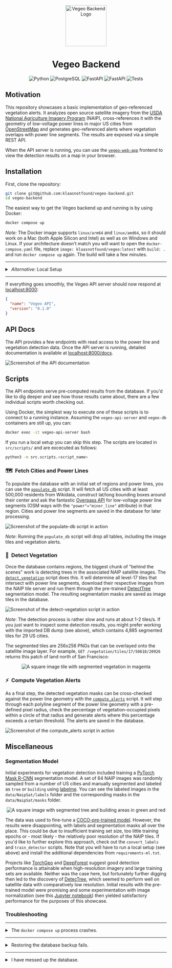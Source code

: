 <p align="center">
  <img width="128" align="center" src="data/assets/img-vegeo-backend.png" alt="Vegeo Backend Logo">
</p>

<h1 align="center">Vegeo Backend</h1>

<p align="center">
  <img src="https://img.shields.io/badge/%F0%9F%90%8D_python-gray" alt="Python">
  <img src="https://img.shields.io/badge/%F0%9F%90%98_PostgreSQL-gray" alt="PostgreSQL">
  <img src="https://img.shields.io/badge/%E2%9A%A1%EF%B8%8F_FastAPI-gray" alt="FastAPI">
  <img src="https://img.shields.io/badge/%F0%9F%A7%AA_SQLAlchemy-gray" alt="FastAPI">
  <img src="data/assets/tests.svg" alt="Tests" />
</p>

## Motivation

This repository showcases a basic implementation of geo-referenced vegetation alerts. It analyzes open source satellite imagery from the [USDA National Agriculture Imagery Program](https://www.arcgis.com/home/item.html?id=e74cf6b0790e424489bbe84cbc0dc7ad) (NAIP), cross-references it with the geometry of low-voltage power lines in major US cities from [OpenStreetMap](https://wiki.openstreetmap.org/wiki/Tag:power%3Dminor_line) and generates geo-referenced alerts where vegetation overlaps with power line segments. The results are exposed via a simple REST API.

When the API server is running, you can use the [`vegeo-web-app`](https://github.com/klaasnotfound/vegeo-web-app) frontend to view the detection results on a map in your browser.

## Installation

First, clone the repository:

```bash
git clone git@github.com:klaasnotfound/vegeo-backend.git
cd vegeo-backend
```

The easiest way to get the Vegeo backend up and running is by using Docker:

```bash
docker compose up
```

_Note:_ The Docker image supports `linux/arm64` and `linux/amd64`, so it should work on a Mac (both Apple Silicon and Intel) as well as on Windows and Linux. If your architecture doesn't match you will want to open the `docker-compose.yaml` file, replace `image: klaasnotfound/vegeo:latest` with `build: .` and run `docker compose up` again. The build will take a few minutes.

---

<details>
<summary> <i>Alternative</i>: Local Setup</summary>
 

If you don't want to use Docker you'll have to set up the Python environment and a PostgreSQL database yourself. Install or update both with your favorite package manager (`brew`, `apt` etc.), then:

1. Make sure `python3 --version` returns `Python 3.12.3` or higher.

2. Make sure `psql --version` returns `psql (PostgreSQL) 16.8` or any other 16.x version. This is important for importing a database backup later on.

3. Inside the `vegeo-backend` directory, create a Python virtual environment and install the packages:

   ```bash
   python3 -m venv venv
   source venv/bin/activate
   python3 -m pip install -r requirements.txt
   ```

4. Make sure the PostgreSQL service is running and that there's a user with full priviliges (usually `postgres`). Rename the `.sample.env` to `.env` and edit the connection string for your Postgres instance. For example, if your Postgres DB runs locally on port `5432` with user `postgres` and password `topsecret` your `.env` file should contain `DB_CONN=postgresql://postgres:topsecret@localhost:5432/vegeo`.

5. Add the connection string to your path and import the database dump from the DB folder.

   ```bash
   source .env
   PG_CONN=$(echo $DB_CONN | sed 's:/[^/]*$::')
   pg_restore -d $PG_CONN data/db/vegeo-db.dump -cC
   ```

   _Note_: `PG_CONN` is the connection string to your Postgres instance _without_ the `vegeo` DB, which needs to be dropped during the import.

6. Start the API server.

   ```bash
   python3 -m fastapi run src/api.py
   ```

</details>

---

If everything goes smoothly, the Vegeo API server should now respond at [localhost:8000](http://localhost:8000/):

```json
{
  "name": "Vegeo API",
  "version": "0.1.0"
}
```

## API Docs

The API provides a few endpoints with read access to the power line and vegetation detection data. Once the API server is running, detailed documentation is available at [localhost:8000/docs](https://localhost:8000/docs).

![Screenshot of the API documentation](/data/assets/img-api-docs.png)

## Scripts

The API endpoints serve pre-computed results from the database. If you'd like to dig deeper and see how those results came about, there are a few individual scripts worth checking out.

Using Docker, the simplest way to execute one of these scripts is to connect to a running instance. Assuming the `vegeo-api-server` and `vegeo-db` containers are still up, you can:

```bash
docker exec -it vegeo-api-server bash
```

If you run a local setup you can skip this step. The scripts are located in `src/scripts/` and are excecuted as follows:

```bash
python3 -m src.scripts.<script_name>
```

### 🗺️  Fetch Cities and Power Lines

To populate the database with an initial set of regions and power lines, you can use the [`populate_db`](https://github.com/klaasnotfound/vegeo-backend/blob/main/src/scripts/populate_db.py) script. It will fetch all US cities with at least 500,000 residents from Wikidata, construct lat/long bounding boxes around their center and ask the fantastic [Overpass API](https://wiki.openstreetmap.org/wiki/Overpass_API) for low-voltage power line segments (OSM ways with the `"power"="minor_line"` attribute) in that region. Cities and power line segments are saved in the database for later processing.

![Screenshot of the `populate-db script` in action](/data/assets/img-populate-db.png)

_Note_: Running the `populate_db` script will drop all tables, including the image tiles and vegetation alerts.

### 🌳  Detect Vegetation

Once the database contains regions, the biggest chunk of "behind the scenes" work is detecting trees in the associated NAIP satellite images. The [`detect_vegetation`](https://github.com/klaasnotfound/vegeo-backend/blob/main/src/scripts/detect_vegetation.py) script does this. It will determine all level-17 tiles that intersect with power line segments, download their respective images from the NAIP tile server and run them through the pre-trained [DetectTree](https://github.com/martibosch/detectree) segmentation model. The resulting segmentation masks are saved as image tiles in the database.

![Screenshot of the `detect-vegetation` script in action](/data/assets/img-detect-vegetation.png)

_Note_: The detection process is rather slow and runs at about 1-2 tiles/s. If you just want to inspect some detection results, you might prefer working with the imported DB dump (see above), which contains 4,885 segmented tiles for 29 US cities.

The segmented tiles are 256x256 PNGs that can be overlayed onto the satellite image layer. For example, `GET /vegetation/tiles/17/50618/20926` returns this patch of land north of San Francisco:

<p align="center">
  <img src="data/assets/img-vegetation-tile.png" alt="A square image tile with segmented vegetation in magenta">
</p>

### ⚡️  Compute Vegetation Alerts

As a final step, the detected vegetation masks can be cross-checked against the power line geometry with the [`compute_alerts`](https://github.com/klaasnotfound/vegeo-backend/blob/main/src/scripts/compute_alerts.py) script. It will step through each polyline segment of the power line geometry with a pre-defined pixel radius, check the percentage of vegetation-occupied pixels within a circle of that radius and generate alerts where this percentage exceeds a certain threshold. The alerts are saved in the database.

![Screenshot of the `compute_alerts` script in action](/data/assets/img-compute-alerts.png)

## Miscellaneous

### Segmentation Model

Initial experiments for vegetation detection included training a [PyTorch Mask R-CNN](https://pytorch.org/tutorials/intermediate/torchvision_tutorial.html) segmentation model. A set of 64 NAIP images was randomly sampled from a number of US cities and manually segmented and labeled as `tree` or `building` using [labelme](https://github.com/wkentaro/labelme). You can see the labeled images in the `data/NaipSat/labels` folder and the corresponding masks in the `data/NaipSat/masks` folder.

<p align="center">
  <img src="data/NaipSat/masks/naip_17_49677_34205_mask.png" alt="A square image with segmented tree and building areas in green and red">
</p>

The data was used to fine-tune a [COCO-pre-trained model](https://pytorch.org/tutorials/intermediate/torchvision_tutorial.html#finetuning-from-a-pretrained-model). However, the results were disappointing, with labels and segmentation masks all over the place. This could be due to insufficient training set size, too little training epochs or - most likely - the relatively poor resolution of the NAIP tiles. If you'd like to further explore this approach, check out the `convert_labels` and `train_detector` scripts. Note that you will have to run a local setup (see above) and install the additional dependencies from `requirements-ml.txt`.

Projects like [TorchGeo](https://pytorch.org/blog/geospatial-deep-learning-with-torchgeo/#benchmark-datasets) and [DeepForest](https://github.com/weecology/DeepForest) suggest good detection performance is attainable when high-resolution imagery and large training sets are available. Neither was the case here, but fortunately further digging then led to the discovery of [DetecTree](https://github.com/martibosch/detectree), which seemed to perform well on satellite data with comparatively low resolution. Initial results with the pre-trained model were promising and some experimentation with image normalization (see this [Jupyter notebook](https://github.com/klaasnotfound/vegeo-backend/blob/main/notebooks/detectree.ipynb)) then yielded satisfactory performance for the purposes of this showcase.

### Troubleshooting

---

<details>
<summary> The <code>docker compose up</code> process crashes.</summary>
 

Carefully inspect the error. The startup process will roughly go through these phases:

1. Docker images are downloaded.

2. The `vegeo-db` container with the Postgres database process is started.

3. If the database is up and still empty, the backup is imported.

4. Once the filled database is available, the `vegeo-api-server` container is started.

5. The server tries to connect to the database.

Depending on where the error occurs, try the following:

1. Use `docker image ls` to check that the images have been properly downloaded. Use `arch` to determine whether your architecture matches `arm64` or `amd64`. If it doesn't, you should build the Docker image yourself (see above).

2. Has the Postgres service started up properly? The logs should show something like:

   ```bash
   vegeo-db          | 2025-04-23 14:53:30.238 UTC [1] LOG:  database system is ready to accept connections
   ```

   If not, what is the exact error? Is the port available? Has the database been created at all? Can you connect to it with `pgAdmin` or `psql`? Are you using the default connection (`postgres:postgres@postgres:5432/vegeo`) or a custom setup? Does the `.env` contain the correct connection string?

3. If the import of the database backup fails during `docker compose up`, see the next question.

4. What is the FastAPI error message? Does it find the entrance script `src/api.py`? You should see something like:

   ```
    vegeo-api-server  | 🏃 Starting API server ...
    vegeo-api-server  |
    vegeo-api-server  |    FastAPI   Starting production server 🚀
    vegeo-api-server  |
    vegeo-api-server  |              Searching for package file structure from directories with
    vegeo-api-server  |              __init__.py files
    vegeo-api-server  |              Importing from /app
    vegeo-api-server  |
    vegeo-api-server  |     module   📁 src
    vegeo-api-server  |              ├── 🐍 __init__.py
    vegeo-api-server  |              └── 🐍 api.py
   ```

5. If the connection fails, what is the exact error message? You will usually see a detailed SQLAlchemy error trace like:

   ```
    vegeo-api-server  | │ ╭───────────────────────────────── locals ─────────────────────────────────╮ │
    vegeo-api-server  | │ │ connection_factory = None                                                │ │
    vegeo-api-server  | │ │     cursor_factory = None                                                │ │
    vegeo-api-server  | │ │                dsn = 'host=localhost dbname=vegeo user=postgres          │ │
    vegeo-api-server  | │ │                      password=postgres port=5432'                        │ │
    vegeo-api-server  | │ │             kwargs = {                                                   │ │
    vegeo-api-server  | │ │                      │   'host': 'localhost',                            │ │
    vegeo-api-server  | │ │                      │   'dbname': 'vegeo',                              │ │
    vegeo-api-server  | │ │                      │   'user': 'postgres',                             │ │
    vegeo-api-server  | │ │                      │   'password': 'postgres',                         │ │
    vegeo-api-server  | │ │                      │   'port': 5432                                    │ │
    vegeo-api-server  | │ │                      }                                                   │ │
    vegeo-api-server  | │ │            kwasync = {}                                                  │ │
    vegeo-api-server  | │ ╰──────────────────────────────────────────────────────────────────────────╯ │
    vegeo-api-server  | ╰──────────────────────────────────────────────────────────────────────────────╯
    vegeo-api-server  | OperationalError: (psycopg2.OperationalError) connection to server at
    vegeo-api-server  | "localhost" (127.0.0.1), port 5432 failed: Connection refused
    vegeo-api-server  |         Is the server running on that host and accepting TCP/IP connections?
    vegeo-api-server  | connection to server at "localhost" (::1), port 5432 failed: Cannot assign
    vegeo-api-server  | requested address
    vegeo-api-server  |         Is the server running on that host and accepting TCP/IP connections?
   ```

   (In this case, `localhost` is incorrect and would have to be replaced with `postgres` because of how Docker network mapping inside containers works.)

   Again, check whether you can connect to the database with `pgAdmin` or `psql`.

</details>

---

<details>
<summary> Restoring the database backup fails.</summary>
 

Was the restore process started? Did it complete successfully? On the first launch, you should see something like:

```
vegeo-api-server  | 💾 Restoring DB backup ...
...
vegeo-api-server  | ✅ Done
```

If this fails because of pre-existing tables or inconsistent database content, you can _completely delete_ the `data/db/postgres` folder, kill the container (`docker compose down`) and then restart it (`docker compose up`). A fresh instance of the database will be created.

</details>

---

<details>
<summary> I have messed up the database.</summary>
 

No worries. You can _completely delete_ the `data/db/postgres` folder, kill the container (`docker compose down`) and then restart it (`docker compose up`). A fresh instance of the database will be created.

</details>
